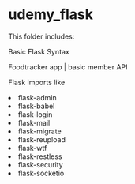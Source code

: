 # udemy_flask

This folder includes:

Basic Flask Syntax

Foodtracker app | basic member API

Flask imports like 
<li>flask-admin</li>
<li>flask-babel</li>
<li>flask-login</li>
<li>flask-mail</li>
<li>flask-migrate</li>
<li>flask-reupload</li>
<li>flask-wtf</li>
<li>flask-restless</li>
<li>flask-security</li>
<li>flask-socketio</li>
